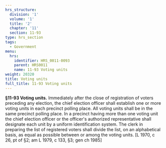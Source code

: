 ```yaml
---
hrs_structure:
  division: '1'
  volume: '1'
  title: '2'
  chapter: '11'
  section: 11-93
type: hrs_section
tags:
  - Government
menu:
  hrs:
    identifier: HRS_0011-0093
    parent: HRS0011
    name: 11-93 Voting units
weight: 20320
title: Voting units
full_title: 11-93 Voting units
---
```

**§11-93 Voting units.** Immediately after the close of registration of voters preceding any election, the chief election officer shall establish one or more voting units in each precinct polling place. All voting units shall be in the same precinct polling place. In a precinct having more than one voting unit the chief election officer or the officer's authorized representative shall designate each unit by a uniform identification system. The clerk in preparing the list of registered voters shall divide the list, on an alphabetical basis, as equal as possible between or among the voting units. [L 1970, c 26, pt of §2; am L 1979, c 133, §3; gen ch 1985]